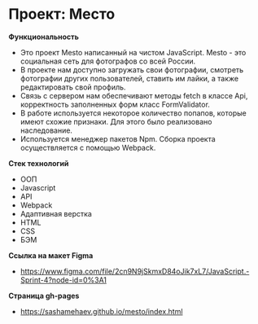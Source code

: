 # Проект: Место

**Функциональность**
* Это проект Mesto написанный на чистом JavaScript. Mesto - это социальная сеть для фотографов со всей России.
* В проекте нам доступно загружать свои фотографии, смотреть фотографии других пользователей, ставить им лайки, а также редактировать свой профиль.
* Связь с сервером нам обеспечивают методы fetch в классе Api, корректность заполненных форм класс FormValidator.
* В работе используется некоторое количество попапов, которые имеют схожие признаки. Для этого было реализовано наследование.
* Используется менеджер пакетов Npm. Сборка проекта осуществляется с помощью Webpack.

**Стек технологий**
* ООП
* Javascript
* API
* Webpack
* Адаптивная верстка
* HTML
* CSS
* БЭМ

**Ссылка на макет Figma**
* https://www.figma.com/file/2cn9N9jSkmxD84oJik7xL7/JavaScript.-Sprint-4?node-id=0%3A1

**Страница gh-pages**
* https://sashamehaev.github.io/mesto/index.html











